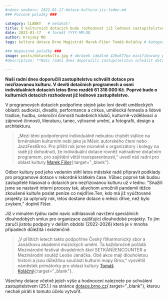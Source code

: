```yaml
---
#název souboru: 2022-01-17-dotace-kultura-jiz-leden.md
### Povinné položky ###

category: CLANKY   # nešahat!
title: O kulturních dotacích bude rozhodovat již lednové zastupitelstvo
date: 2022-01-17   # formát YYYY-MM-DD
author: Krajský MO
tags: kultura dotace Brno Magistrát Marek-Fišer Tomáš-Koláčny # kategorie odděleny mezerami, např. volby zemědělství životní-prostředí piráti (viz https://jihomoravsky.pirati.cz/tags/)

### Nepovinné položky ###
image: posts/dotacekultu.jpg # obrázek ideálně 420x677px minifikovaný přes https://tinypng.com/
#description: **Naši radní dnes doporučili zastupitelstvu schválit dotace pro nezřizovanou kulturu. V devíti dotačních programech a osmi individuálních dotacích letos Brno rozdělí 61 316 000 Kč. Poprvé bude o kulturních dotacích rozhodovat již lednové zastupitelstvo.**

---
```

**Naši radní dnes doporučili zastupitelstvu schválit dotace pro nezřizovanou kulturu. 
V devíti dotačních programech a osmi individuálních dotacích letos Brno rozdělí 61 316 000 Kč. Poprvé bude o kulturních dotacích rozhodovat již lednové zastupitelstvo.**

V programových dotacích podpoříme stejně jako loni devět uměleckých oblastí: audiovizi,  divadlo, performance a cirkus, umělecká řemesla a lidové tradice, hudbu, celoroční činnosti hudebních klubů, kulturně-vzdělávací a zájmové činnosti, literaturu, tanec,  výtvarné umění, a fotografii, design a architekturu.

> „Mezi těmi podpořenými individuálně nebudou chybět stálice na brněnském kulturním nebi jako je Měsíc autorského čtení nebo JazzFestBrno. Pro příští rok jsme nicméně s organizátory i kolegy na radě již dohodnuti, že individuální dotace rovněž nahradíme dotačním programem, pro zajištění větší transparentnosti,“ uvedl náš radní pro oblast kultury [Marek Fišer](https://jihomoravsky.pirati.cz/lide/marek-fiser/){:target="_blank"}.
> 

Odbor kultury pod jeho vedením stihl letos městské radě připravit podklady pro programové dotace v rekordně krátkém čase. Vůbec poprvé tak budou zastupitelé hlasovat o dotacích pro nezřizovanou kulturu už v lednu. "Snažili jsme se nastavit interní procesy tak, abychom umožnili pandemii těžce zkoušené kultuře poslat peníze co nejdříve.Ten, kdo má již vyúčtované projekty za uplynulý rok, letos dostane dotace o měsíc dříve, než bylo zvykem," doplnil Fišer. 

Již v minulém týdnu radní navíc odhlasovali navržení speciálních dlouhodobých smluv pro organizace zajišťující dlouhodobé projekty. To jim zaručí jistotu podpory v delším období (2022-2026) která je v mnoha případech důležitá i existenčně. 

> „V příštích letech takto podpoříme Český filharmonický sbor a Janáčkovu akademii múzických umění. Ta každoročně pořádá Mezinárodní festival divadelních škol SETKÁNÍ/ENCOUNTER a Mezinárodní soutěž Leoše Janáčka. Obě akce mají dlouholetou historii a jsou důležitou součástí kulturní mapy Brna,“ vysvětlil náměstek primátorky pro oblast kultury [Tomáš Koláčný](https://jihomoravsky.pirati.cz/lide/tomas-kolacny/){:target="_blank"}.
> 

Všechny dotace včetně jejich výše a hodnocení naleznete po schválení zastupitelstvem (25.1.) na stránce [dotace.brno.cz](https://dotace.brno.cz){:target="_blank"}, kterou nechali piráti k tomuto účelu vytvořit. 



